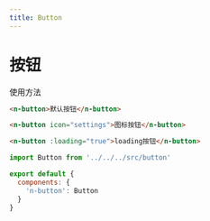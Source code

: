 ```yaml
---
title: Button
---
```

# 按钮

使用方法

<ClientOnly>
  <button-demos></button-demos>
</ClientOnly>

```html
<n-button>默认按钮</n-button>

<n-button icon="settings">图标按钮</n-button>

<n-button :loading="true">loading按钮</n-button>
```
```js
import Button from '../../../src/button'

export default {
  components: {
    'n-button': Button
  }
}
```
